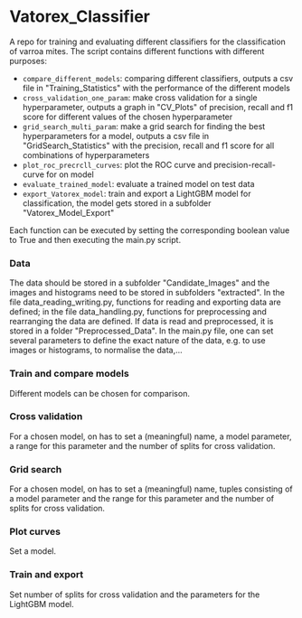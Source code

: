 # Vatorex_Classifier
A repo for training and evaluating different classifiers for the classification of varroa mites.
The script contains different functions with different purposes:

- `compare_different_models`: comparing different classifiers, outputs a csv file in "Training_Statistics" with the performance of the different models
- `cross_validation_one_param`: make cross validation for a single hyperparameter, outputs a graph in "CV_Plots" of precision, recall and f1 score for different values of the chosen hyperparameter
- `grid_search_multi_param`: make a grid search for finding the best hyperparameters for a model, outputs a csv file in "GridSearch_Statistics" with the precision, recall and f1 score for all combinations of hyperparameters 
- `plot_roc_precrcll_curves`: plot the ROC curve and precision-recall-curve for on model
- `evaluate_trained_model`: evaluate a trained model on test data
- `export_Vatorex_model`: train and export a LightGBM model for classification, the model gets stored in a subfolder "Vatorex_Model_Export"

Each function can be executed by setting the corresponding boolean value to True and then executing the main.py script.


### Data
The data should be stored in a subfolder "Candidate_Images" and the images and histograms need to be stored in subfolders "extracted". In the file data_reading_writing.py, functions for reading and exporting data are defined; in the file data_handling.py, functions for preprocessing and rearranging the data are defined. If data is read and preprocessed, it is stored in a folder "Preprocessed_Data".
In the main.py file, one can set several parameters to define the exact nature of the data, e.g. to use images or histograms, to normalise the data,...

### Train and compare models
Different models can be chosen for comparison.

### Cross validation
For a chosen model, on has to set a (meaningful) name, a model parameter, a range for this parameter and the number of splits for cross validation.

### Grid search
For a chosen model, on has to set a (meaningful) name, tuples consisting of a model parameter and the range for this parameter and the number of splits for cross validation.

### Plot curves
Set a model.

### Train and export 
Set number of splits for cross validation and the parameters for the LightGBM model.